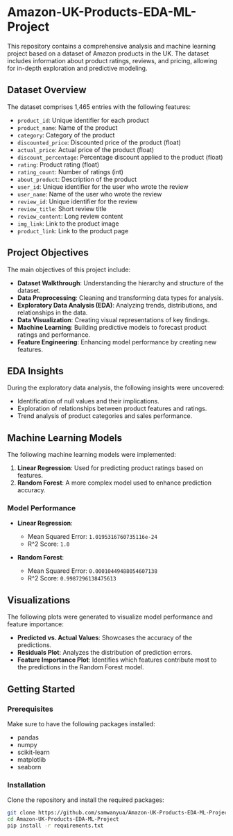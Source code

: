 # Amazon-UK-Products-EDA-ML-Project

This repository contains a comprehensive analysis and machine learning project based on a dataset of Amazon products in the UK. The dataset includes information about product ratings, reviews, and pricing, allowing for in-depth exploration and predictive modeling.

## Dataset Overview

The dataset comprises 1,465 entries with the following features:

- `product_id`: Unique identifier for each product
- `product_name`: Name of the product
- `category`: Category of the product
- `discounted_price`: Discounted price of the product (float)
- `actual_price`: Actual price of the product (float)
- `discount_percentage`: Percentage discount applied to the product (float)
- `rating`: Product rating (float)
- `rating_count`: Number of ratings (int)
- `about_product`: Description of the product
- `user_id`: Unique identifier for the user who wrote the review
- `user_name`: Name of the user who wrote the review
- `review_id`: Unique identifier for the review
- `review_title`: Short review title
- `review_content`: Long review content
- `img_link`: Link to the product image
- `product_link`: Link to the product page

## Project Objectives

The main objectives of this project include:

- **Dataset Walkthrough**: Understanding the hierarchy and structure of the dataset.
- **Data Preprocessing**: Cleaning and transforming data types for analysis.
- **Exploratory Data Analysis (EDA)**: Analyzing trends, distributions, and relationships in the data.
- **Data Visualization**: Creating visual representations of key findings.
- **Machine Learning**: Building predictive models to forecast product ratings and performance.
- **Feature Engineering**: Enhancing model performance by creating new features.

## EDA Insights

During the exploratory data analysis, the following insights were uncovered:

- Identification of null values and their implications.
- Exploration of relationships between product features and ratings.
- Trend analysis of product categories and sales performance.

## Machine Learning Models

The following machine learning models were implemented:

1. **Linear Regression**: Used for predicting product ratings based on features.
2. **Random Forest**: A more complex model used to enhance prediction accuracy.

### Model Performance

- **Linear Regression**:
  - Mean Squared Error: `1.0195316760735116e-24`
  - R^2 Score: `1.0`
  
- **Random Forest**:
  - Mean Squared Error: `0.00010449488054607138`
  - R^2 Score: `0.9987296138475613`

## Visualizations

The following plots were generated to visualize model performance and feature importance:

- **Predicted vs. Actual Values**: Showcases the accuracy of the predictions.
- **Residuals Plot**: Analyzes the distribution of prediction errors.
- **Feature Importance Plot**: Identifies which features contribute most to the predictions in the Random Forest model.

## Getting Started

### Prerequisites

Make sure to have the following packages installed:

- pandas
- numpy
- scikit-learn
- matplotlib
- seaborn

### Installation

Clone the repository and install the required packages:

```bash
git clone https://github.com/samwanyua/Amazon-UK-Products-EDA-ML-Project.git
cd Amazon-UK-Products-EDA-ML-Project
pip install -r requirements.txt
```